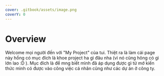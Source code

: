 ```yaml
---
cover: .gitbook/assets/image.png
coverY: 0
---
```


# Overview

Welcome mọi người đến với "My Project" của tui. Thiệt ra là làm cái page này hổng có mục đích là khoe project ha gì đâu nha (vì nó cũng hông có gì lớn lao :D ). Mục đích là để mng biết mình đã áp dụng được gì từ mớ kiến thức mình có được vào công việc cá nhân cũng như các dự án ở công ty.&#x20;
